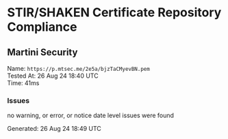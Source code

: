 # STIR/SHAKEN Certificate Repository Compliance

## Martini Security

Name: `https://p.mtsec.me/2e5a/bjzTaCMyevBN.pem`\
Tested At: 26 Aug 24 18:40 UTC\
Time: 41ms

### Issues

no warning, or error, or notice date level issues were found

Generated: 26 Aug 24 18:49 UTC